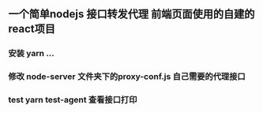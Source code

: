 ## 一个简单nodejs 接口转发代理 前端页面使用的自建的react项目

### 安装 yarn ...
### 修改 node-server 文件夹下的proxy-conf.js 自己需要的代理接口
### test  yarn test-agent 查看接口打印